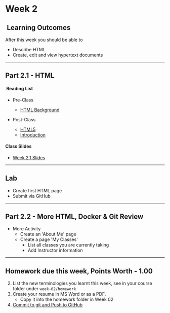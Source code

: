 # Week 2

## <i class="fa fa-star"></i>&nbsp;Learning Outcomes ###
After this week you should be able to 

- Describe HTML
- Create, edit and view hypertext documents

---

## Part 2.1 - HTML

#### <i class="fa fa-book"></i>&nbsp;Reading List ###

- Pre-Class
    - [HTML Background](http://ryanstutorials.net/html-tutorial/html-background.php)

- Post-Class
    - [HTML5](https://www.w3schools.com/html/)
    - [Introduction](https://www.w3schools.com/html/html_intro.asp)

#### Class Slides 
- [Week 2.1 Slides](/slides/ist263-w2.pdf)

---  

## Lab

- Create first HTML page
- Submit via GitHub

---

## Part 2.2 - More HTML, Docker & Git Review

- More Activity
    - Create an 'About Me' page
    - Create a page 'My Classes' 
        - List all classes you are currently taking
        - Add Instructor information
---


## Homework due this week, Points Worth - 1.00 ##

2. List the new terminologies you learnt this week, see in your course folder under `week-02/homework`
3. Create your resume in MS Word or as a PDF.
    - Copy it into the homework folder in Week 02 
3. [Commit to git and Push to GitHub](/submit-howto/#submittingcommitting-your-homework)



